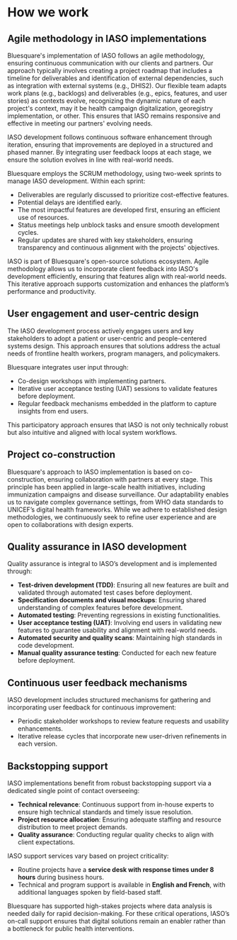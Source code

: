 # How we work

## Agile methodology in IASO implementations

Bluesquare's implementation of IASO follows an agile methodology, ensuring continuous communication with our clients and partners. Our approach typically involves creating a project roadmap that includes a timeline for deliverables and identification of external dependencies, such as integration with external systems (e.g., DHIS2). Our flexible team adapts work plans (e.g., backlogs) and deliverables (e.g., epics, features, and user stories) as contexts evolve, recognizing the dynamic nature of each project's context, may it be health campaign digitalization, georegistry implementation, or other. This ensures that IASO remains responsive and effective in meeting our partners' evolving needs.

IASO development follows continuous software enhancement through iteration, ensuring that improvements are deployed in a structured and phased manner. By integrating user feedback loops at each stage, we ensure the solution evolves in line with real-world needs.

Bluesquare employs the SCRUM methodology, using two-week sprints to manage IASO development. Within each sprint:

- Deliverables are regularly discussed to prioritize cost-effective features.
- Potential delays are identified early.
- The most impactful features are developed first, ensuring an efficient use of resources.
- Status meetings help unblock tasks and ensure smooth development cycles.
- Regular updates are shared with key stakeholders, ensuring transparency and continuous alignment with the projects' objectives.

IASO is part of Bluesquare's open-source solutions ecosystem. Agile methodology allows us to incorporate client feedback into IASO's development efficiently, ensuring that features align with real-world needs. This iterative approach supports customization and enhances the platform’s performance and productivity.

## User engagement and user-centric design

The IASO development process actively engages users and key stakeholders to adopt a patient or user-centric and people-centered systems design. This approach ensures that solutions address the actual needs of frontline health workers, program managers, and policymakers. 

Bluesquare integrates user input through:

- Co-design workshops with implementing partners.
- Iterative user acceptance testing (UAT) sessions to validate features before deployment.
- Regular feedback mechanisms embedded in the platform to capture insights from end users.

This participatory approach ensures that IASO is not only technically robust but also intuitive and aligned with local system workflows.

## Project co-construction

Bluesquare's approach to IASO implementation is based on co-construction, ensuring collaboration with partners at every stage. This principle has been applied in large-scale health initiatives, including immunization campaigns and disease surveillance. Our adaptability enables us to navigate complex governance settings, from WHO data standards to UNICEF’s digital health frameworks. While we adhere to established design methodologies, we continuously seek to refine user experience and are open to collaborations with design experts.

## Quality assurance in IASO development

Quality assurance is integral to IASO’s development and is implemented through:

- **Test-driven development (TDD)**: Ensuring all new features are built and validated through automated test cases before deployment.
- **Specification documents and visual mockups**: Ensuring shared understanding of complex features before development.
- **Automated testing**: Preventing regressions in existing functionalities.
- **User acceptance testing (UAT)**: Involving end users in validating new features to guarantee usability and alignment with real-world needs.
- **Automated security and quality scans**: Maintaining high standards in code development.
- **Manual quality assurance testing**: Conducted for each new feature before deployment.

## Continuous user feedback mechanisms

IASO development includes structured mechanisms for gathering and incorporating user feedback for continuous improvement:

- Periodic stakeholder workshops to review feature requests and usability enhancements.
- Iterative release cycles that incorporate new user-driven refinements in each version.

## Backstopping support

IASO implementations benefit from robust backstopping support via a dedicated single point of contact overseeing:

- **Technical relevance**: Continuous support from in-house experts to ensure high technical standards and timely issue resolution.
- **Project resource allocation**: Ensuring adequate staffing and resource distribution to meet project demands.
- **Quality assurance**: Conducting regular quality checks to align with client expectations.

IASO support services vary based on project criticality:

- Routine projects have a **service desk with response times under 8 hours** during business hours.
- Technical and program support is available in **English and French**, with additional languages spoken by field-based staff.

Bluesquare has supported high-stakes projects where data analysis is needed daily for rapid decision-making. For these critical operations, IASO’s on-call support ensures that digital solutions remain an enabler rather than a bottleneck for public health interventions.

